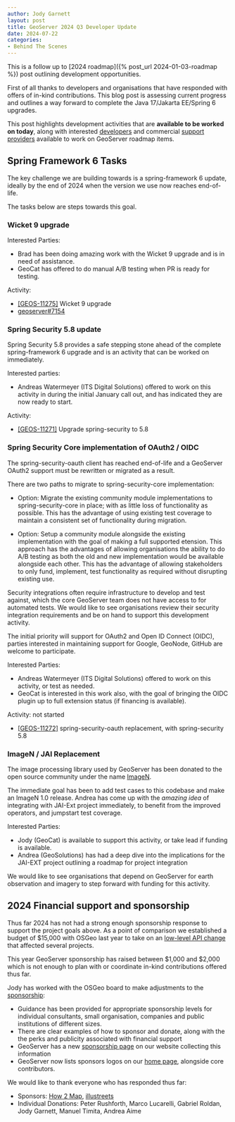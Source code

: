 ```yaml
---
author: Jody Garnett
layout: post
title: GeoServer 2024 Q3 Developer Update
date: 2024-07-22
categories:
- Behind The Scenes
---
```


This is a follow up to [2024 roadmap]({% post_url 2024-01-03-roadmap %}) post outlining development opportunities.

First of all thanks to developers and organisations that have responded with offers of in-kind contributions. This blog post is assessing current progress and outlines a way forward to complete the Java 17/Jakarta EE/Spring 6 upgrades.

This post highlights development activities that are **available to be worked on today**, along with interested [developers](https://github.com/geoserver/geoserver/graphs/contributors) and commercial [support providers](/support) available to work on GeoServer roadmap items.

## Spring Framework 6 Tasks

The key challenge we are building towards is a spring-framework 6 update, ideally by the end of 2024 when the version we use now reaches end-of-life.

The tasks below are steps towards this goal.

### Wicket 9 upgrade

Interested Parties:

* Brad has been doing amazing work with the Wicket 9 upgrade and is in need of assistance.
* GeoCat has offered to do manual A/B testing when PR is ready for testing.

Activity:

* [[GEOS-11275]](https://osgeo-org.atlassian.net/browse/GEOS-11275) Wicket 9 upgrade
* [geoserver#7154](https://github.com/geoserver/geoserver/pull/7154)

### Spring Security 5.8 update

Spring Security 5.8 provides a safe stepping stone ahead of the complete spring-framework 6 upgrade and is an activity that can be worked on immediately. 

Interested parties:

- Andreas Watermeyer (ITS Digital Solutions) offered to work on this activity in during the initial January call out, and has indicated they are now ready to start.

Activity:

* [[GEOS-11271]](https://osgeo-org.atlassian.net/browse/GEOS-11271) Upgrade spring-security to 5.8

### Spring Security Core implementation of OAuth2 / OIDC

The spring-security-oauth client has reached end-of-life and a GeoServer OAuth2 support must be rewritten or migrated as a result.

There are two paths to migrate to spring-security-core implementation:

* Option: Migrate the existing community module implementations to spring-security-core in place; with as little loss of functionality as possible. This has the advantage of using existing test coverage to maintain a consistent set of functionality during migration.

* Option: Setup a community module alongside the existing implementation with the goal of making a full supported etension. This approach has the advantages of allowing organisations the ability to do A/B testing as both the old and new implementation would be available alongside each other. This has the advantage of allowing stakeholders to only fund, implement, test functionality as required without disrupting existing use.

Security integrations often require infrastructure to develop and test against, which the core GeoServer team does not have access to for automated tests. We would like to see organisations review their security integration requirements and be on hand to support this development activity.

The initial priority will support for OAuth2 and Open ID Connect (OIDC), parties interested in maintaining support for Google, GeoNode, GitHub are welcome to participate.

Interested Parties:

- Andreas Watermeyer (ITS Digital Solutions) offered to work on this activity, or test as needed.
- GeoCat is interested in this work also, with the goal of bringing the OIDC plugin up to full extension status (if financing is available).

Activity: not started

* [[GEOS-11272]](https://osgeo-org.atlassian.net/browse/GEOS-11272) spring-security-oauth replacement, with spring-security 5.8

### ImageN / JAI Replacement

The image processing library used by GeoServer has been donated to the open source community under the name [ImageN](https://projects.eclipse.org/projects/technology.imagen).

The immediate goal has been to add test cases to this codebase and make an ImageN 1.0 release. Andrea has come up with the *amazing idea* of integrating with JAI-Ext project immediately, to benefit from the improved operators, and jumpstart test coverage.

Interested Parties: 

* Jody (GeoCat) is available to support this activity, or take lead if funding is available.
* Andrea (GeoSolutions) has had a deep dive into the implications for the JAI-EXT project outlining a roadmap for project integration

We would like to see organisations that depend on GeoServer for earth observation and imagery to step forward with funding for this activity.

## 2024 Financial support and sponsorship

Thus far 2024 has not had a strong enough sponsorship response to support the project goals above. As a point of comparison we established a budget of $15,000 with OSGeo last year to take on an [low-level API change](https://www.osgeo.org/opengis-harmonization/) that affected several projects.

This year GeoServer sponsorship has raised between $1,000 and $2,000 which is not enough to plan with or coordinate in-kind contributions offered thus far.

Jody has worked with the OSGeo board to make adjustments to the [sponsorship](https://www.osgeo.org/about/how-to-become-a-sponsor/):

* Guidance has been provided for appropriate sponsorship levels for individual consultants, small organisation, companies and public institutions of different sizes.
* There are clear examples of how to sponsor and donate, along with the the perks and publicity associated with financial support
* GeoServer has a new [sponsorship page](/sponsor/) on our website collecting this information
* GeoServer now lists sponsors logos on our [home page](/), alongside core contributors.

We would like to thank everyone who has responded thus far:

* Sponsors: [How 2 Map](https://www.how2map.com/), [illustreets](https://illustreets.com/)
* Individual Donations: Peter Rushforth, Marco Lucarelli, Gabriel Roldan, Jody Garnett, Manuel Timita, Andrea Aime
